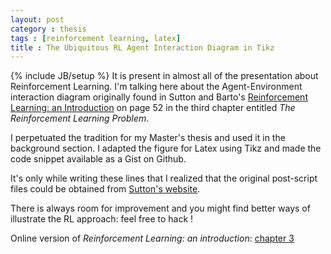 ```yaml
---
layout: post
category : thesis
tags : [reinforcement learning, latex]
title : The Ubiquitous RL Agent Interaction Diagram in Tikz
---
```

{% include JB/setup %}
It is present in almost all of the presentation about Reinforcement Learning.
I'm talking here about the Agent-Environment interaction diagram originally found in Sutton and Barto's [Reinforcement Learning: an Introduction](http://www.amazon.ca/Reinforcement-Learning-Introduction-Richard-Sutton/dp/0262193981/) on page 52 in the third chapter entitled *The Reinforcement Learning Problem*.

I perpetuated the tradition for my Master's thesis and used it in the background section.
I adapted the figure for Latex using Tikz and made the code snippet available as a Gist on Github.
<script src="https://gist.github.com/pierrelux/6501790.js"></script>

It's only while writing these lines that I realized that the original post-script files could be obtained from [Sutton's website](http://webdocs.cs.ualberta.ca/~sutton/book/figures/figures.html).

There is always room for improvement and you might find better ways of illustrate the RL approach: feel free to hack !

Online version of *Reinforcement Learning: an introduction*: [chapter 3](http://webdocs.cs.ualberta.ca/~sutton/book/3/node2.html#SECTION00110000000000000000)
